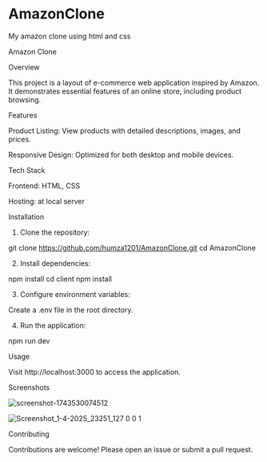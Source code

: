 # AmazonClone
 My amazon clone using html and css

Amazon Clone

Overview

This project is a layout of e-commerce web application inspired by Amazon. It demonstrates essential features of an online store, including product browsing.

Features

Product Listing: View products with detailed descriptions, images, and prices.

Responsive Design: Optimized for both desktop and mobile devices.


Tech Stack

Frontend: HTML, CSS

Hosting: at local server

Installation

1. Clone the repository:

git clone https://github.com/humza1201/AmazonClone.git
cd AmazonClone


2. Install dependencies:

npm install
cd client
npm install


3. Configure environment variables:

Create a .env file in the root directory.

4. Run the application:

npm run dev


Usage

Visit http://localhost:3000 to access the application.


Screenshots

![screenshot-1743530074512](https://github.com/user-attachments/assets/8a4986cd-01b7-438d-b886-e63e662fe6eb)

![Screenshot_1-4-2025_23251_127 0 0 1](https://github.com/user-attachments/assets/1f7bc604-4a42-44e6-b4be-b42af04b1f1c)



Contributing

Contributions are welcome! Please open an issue or submit a pull request.

